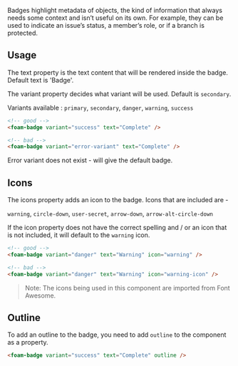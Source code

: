 Badges highlight metadata of objects, the kind of information that always needs
some context and isn’t useful on its own. For example, they can be used to
indicate an issue’s status, a member’s role, or if a branch is protected.

## Usage

The text property is the text content that will be rendered inside the badge. Default text is 'Badge'.

The variant property decides what variant will be used. Default is `secondary`.

Variants available : `primary`, `secondary`, `danger`, `warning`, `success`

```html
<!-- good -->
<foam-badge variant="success" text="Complete" />
```

```html
<!-- bad -->
<foam-badge variant="error-variant" text="Complete" />
```

Error variant does not exist - will give the default badge.

## Icons

The icons property adds an icon to the badge.
Icons that are included are -

`warning`, `circle-down`, `user-secret`, `arrow-down`, `arrow-alt-circle-down`

If the icon property does not have the correct spelling and / or an icon that is not included, it will default to the `warning` icon.

```html
<!-- good -->
<foam-badge variant="danger" text="Warning" icon="warning" />
```

```html
<!-- bad -->
<foam-badge variant="danger" text="Warning" icon="warning-icon" />
```

> Note: The icons being used in this component are imported from Font Awesome.

## Outline

To add an outline to the badge, you need to add `outline` to the component as a property.

```html
<foam-badge variant="success" text="Complete" outline />
```
